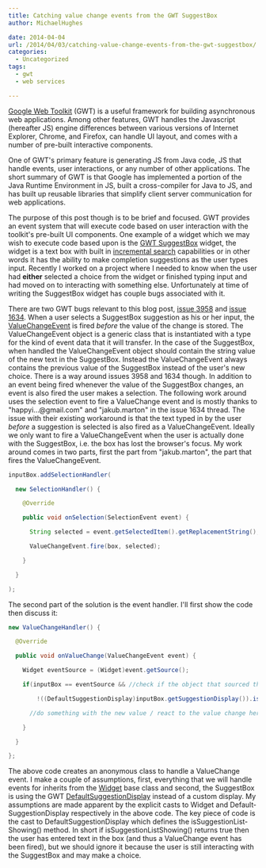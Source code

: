 ```yaml
---
title: Catching value change events from the GWT SuggestBox
author: MichaelHughes

date: 2014-04-04
url: /2014/04/03/catching-value-change-events-from-the-gwt-suggestbox/
categories:
  - Uncategorized
tags:
  - gwt
  - web services

---
```

[Google Web Toolkit][1] (GWT) is a useful framework for building asyn­chro­nous web ap­pli­ca­tions. Among other features, GWT handles the Javascript (hereafter JS) engine dif­fer­ences between various versions of Internet Explorer, Chrome, and Firefox, can handle UI layout, and comes with a number of pre-built in­ter­ac­tive components.

<!--more-->

One of GWT's primary feature is generating JS from Java code, JS that handle events, user in­ter­ac­tions, or any number of other ap­pli­ca­tions. The short summary of GWT is that Google has im­ple­ment­ed a portion of the Java Runtime En­vi­ron­ment in JS, built a cross-compiler for Java to JS, and has built up reusable libraries that simplify client server com­mu­ni­ca­tion for web ap­pli­ca­tions.

The purpose of this post though is to be brief and focused. GWT provides an event system that will execute code based on user in­ter­ac­tion with the toolkit's pre-built UI components. One example of a widget which we may wish to execute code based upon is the [GWT SuggestBox][2] widget, the widget is a text box with built in [in­cre­men­tal search][3] ca­pa­bil­i­ties or in other words it has the ability to make completion sug­ges­tions as the user types input. Recently I worked on a project where I needed to know when the user had **either** selected a choice from the widget or finished typing input and had moved on to in­ter­act­ing with something else. Un­for­tu­nate­ly at time of writing the SuggestBox widget has couple bugs associated with it.

There are two GWT bugs relevant to this blog post, [issue 3958][4] and [issue 1634][5]. When a user selects a SuggestBox suggestion as his or her input, the [Val­ueChangeEvent][6] is fired _before_ the value of the change is stored. The Val­ueChangeEvent object is a generic class that is in­stan­ti­at­ed with a type for the kind of event data that it will transfer. In the case of the SuggestBox, when handled the Val­ueChangeEvent object should contain the string value of the new text in the SuggestBox. Instead the Val­ueChangeEvent always contains the previous value of the SuggestBox instead of the user's new choice. There is a way around issues 3958 and 1634 though. In addition to an event being fired whenever the value of the SuggestBox changes, an event is also fired the user makes a selection. The following work around uses the selection event to fire a Val­ueChange event and is mostly thanks to "happyi…@gmail.com" and "jakub.marton" in the issue 1634 thread. The issue with their existing workaround is that the text typed in by the user _before_ a suggestion is selected is also fired as a Val­ueChangeEvent. Ideally we only want to fire a Val­ueChangeEvent when the user is actually done with the SuggestBox, i.e. the box has lost the browser's focus. My work around comes in two parts, first the part from "jakub.marton", the part that fires the Val­ueChangeEvent.

```java
inputBox.addSelectionHandler(

  new SelectionHandler() {

    @Override

    public void onSelection(SelectionEvent event) {

      String selected = event.getSelectedItem().getReplacementString();

      ValueChangeEvent.fire(box, selected);

    }

  }

);
```

The second part of the solution is the event handler. I'll first show the code then discuss it:

```java
new ValueChangeHandler() {

  @Override

  public void onValueChange(ValueChangeEvent event) {

    Widget eventSource = (Widget)event.getSource();

    if(inputBox == eventSource && //check if the object that sourced the event is referentially the object we want to handle events for

        !((DefaultSuggestionDisplay)inputBox.getSuggestionDisplay()).isSuggestionListShowing()) {

      //do something with the new value / react to the value change here

    }

  }

};
```

The above code creates an anonymous class to handle a Val­ueChange event. I make a couple of as­sump­tions, first, everything that we will handle events for inherits from the [Widget][7] base class and second, the SuggestBox is using the GWT [De­fault­Sug­ges­tionDis­play][8] instead of a custom display. My as­sump­tions are made apparent by the explicit casts to Widget and De­fault­Sug­ges­tionDis­play re­spec­tive­ly in the above code. The key piece of code is the cast to De­fault­Sug­ges­tionDis­play which defines the is­Sug­ges­tion­List­Show­ing() method. In short if is­Sug­ges­tion­List­Show­ing() returns true then the user has entered text in the box (and thus a Val­ueChange event has been fired), but we should ignore it because the user is still in­ter­act­ing with the SuggestBox and may make a choice.

 [1]: http://code.google.com/webtoolkit/overview.html
 [2]: http://google-web-toolkit.googlecode.com/svn/javadoc/latest/com/google/gwt/user/client/ui/SuggestBox.html
 [3]: http://en.wikipedia.org/wiki/Incremental_search
 [4]: http://code.google.com/p/google-web-toolkit/issues/detail?id=3958
 [5]: http://code.google.com/p/google-web-toolkit/issues/detail?id=1634
 [6]: http://google-web-toolkit.googlecode.com/svn/javadoc/latest/com/google/gwt/event/logical/shared/ValueChangeEvent.html
 [7]: http://google-web-toolkit.googlecode.com/svn/javadoc/latest/com/google/gwt/user/client/ui/Widget.html
 [8]: http://google-web-toolkit.googlecode.com/svn/javadoc/latest/com/google/gwt/user/client/ui/SuggestBox.DefaultSuggestionDisplay.html